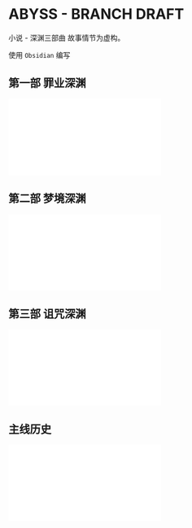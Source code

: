# ABYSS - BRANCH DRAFT
小说 - 深渊三部曲
故事情节为虚构。

使用 `Obsidian` 编写

## 第一部 罪业深渊
![概览 - 罪业深渊](1%20罪业深渊/概览%20-%20罪业深渊.md)

## 第二部 梦境深渊
![概览 - 梦境深渊](2%20梦境深渊/概览%20-%20梦境深渊.md)

## 第三部 诅咒深渊
![概览 - 诅咒深渊](3%20诅咒深渊/概览%20-%20诅咒深渊.md)

## 主线历史
![线性历史纵览](线性历史纵览.md)